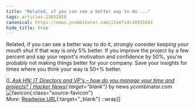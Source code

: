 ```yaml
---
title: "Related, if you can see a better way to do ..."
tags: articles-23652458
canonical: https://news.ycombinator.com/item?id=18931641
hide_title: true
---
```


Related, if you can see a better way to do it, strongly consider *keeping your mouth shut* if that way is only 5% better. If you improve the project by a few percent and sap your report's motivation and confidence by 50%, you're probably not making things better for your company. Save your insights for times where you think your way is 50+% better.


[[<cite>_[Ask HN: IT Directors and VP's – how do you manage your time and projects? | Hacker News](https://news.ycombinator.com/item?id=18931641){:target="_blank"}_</cite> by news.ycombinator.com ![favicon](https://s2.googleusercontent.com/s2/favicons?domain=news.ycombinator.com){:class="source-favicon"}<br>
_More_: [Readwise URL](https://readwise.io/open/463066919){:target="_blank"}
::wrap]]